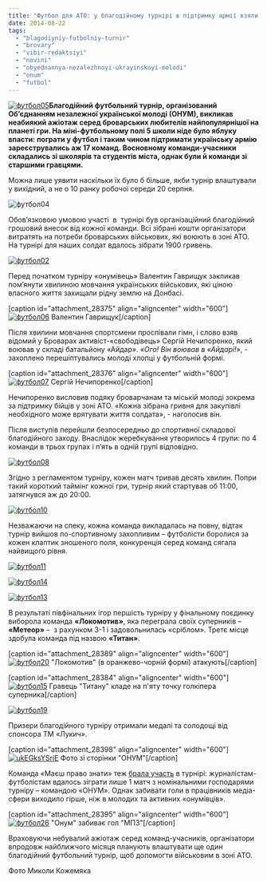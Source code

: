 ```yaml
---
title: "Футбол для АТО: у благодійному турнірі в підтримку армії взяли участь 17 команд"
date: 2014-08-22
tags: 
  - "blagodiyniy-futbolniy-turnir"
  - "brovary"
  - "vibir-redaktsiyi"
  - "novini"
  - "obyednannya-nezalezhnoyi-ukrayinskoyi-molodi"
  - "onum"
  - "futbol"
---
```


[![футбол05](https://mpz.brovary.org/wp-content/uploads/2014/08/futbol05.jpg)](https://mpz.brovary.org/wp-content/uploads/2014/08/futbol05.jpg)**Благодійний футбольний турнір, організований Об’єднанням незалежної української молоді (ОНУМ), викликав неабиякий ажіотаж серед броварських любителів найпопулярнішої на планеті гри. На міні-футбольному полі 5 школи ніде було яблуку впасти: пограти у футбол і таким чином підтримати українську армію зареєструвались аж 17 команд. Восновному команди-учасники складались зі школярів та студентів міста, однак були й команди зі старшими гравцями.**

Можна лише уявити наскільки їх було б більше, якби турнір влаштували у вихідний, а не о 10 ранку робочої середи 20 серпня.

![футбол04](https://mpz.brovary.org/wp-content/uploads/2014/08/futbol04.jpg)

Обов’язковою умовою участі  в  турнірі був організаційний благодійний грошовий внесок від кожної команди. Всі зібрані кошти організатори витратять на потреби броварських військових, які воюють в зоні АТО. На турнірі для наших солдат вдалось зібрати 1900 гривень.

[![футбол02](https://mpz.brovary.org/wp-content/uploads/2014/08/futbol02.jpg)](https://mpz.brovary.org/wp-content/uploads/2014/08/futbol02.jpg)

Перед початком турніру «онумівець» Валентин Гаврищук закликав пом’янути хвилиною мовчання українських військових, які ціною власного життя захищали рідну землю на Донбасі.

\[caption id="attachment\_28375" align="aligncenter" width="600"\][![футбол06](https://mpz.brovary.org/wp-content/uploads/2014/08/futbol06.jpg)](https://mpz.brovary.org/wp-content/uploads/2014/08/futbol06.jpg) Валентин Гаврищук\[/caption\]

Після хвилини мовчання спортсмени проспівали гімн, і слово взяв відомий у Броварах активіст-«свободівець» Сергій Нечипоренко, який воював у складі батальйону «Айдар». «_Ого! Він воював в «Айдарі!_», - захоплено перешіптувались молоді хлопці у футбольній формі.

\[caption id="attachment\_28376" align="aligncenter" width="600"\][![футбол07](https://mpz.brovary.org/wp-content/uploads/2014/08/futbol07.jpg)](https://mpz.brovary.org/wp-content/uploads/2014/08/futbol07.jpg) Сергій Нечипоренко\[/caption\]

Нечипоренко висловив подяку броварчанам та міській молоді зокрема за підтримку бійців у зоні АТО. «Кожна зібрана гривня для закупівлі необхідного може врятувати життя солдата», - наголосив він.

Після виступів перейшли безпосередньо до спортивної складової благодійного заходу. Внаслідок жеребкування утворилось 4 групи: по 4 команди в трьох групах і п’ять в одній групі відповідно.

[![футбол08](https://mpz.brovary.org/wp-content/uploads/2014/08/futbol08.jpg)](https://mpz.brovary.org/wp-content/uploads/2014/08/futbol08.jpg)

Згідно з регламентом турніру, кожен матч тривав десять хвилин. Попри такий короткий таймінг кожної гри, турнір який стартував об 11:00, затягнувся аж до 20:00.

[![футбол10](https://mpz.brovary.org/wp-content/uploads/2014/08/futbol10.jpg)](https://mpz.brovary.org/wp-content/uploads/2014/08/futbol10.jpg)

Незважаючи на спеку, кожна команда викладалась на повну, відтак турнір вийшов по-спортивному захопливим – футболісти боролися за кожен клаптик зношеного поля, конкуренція серед команд сягала найвищого рівня.

[![футбол11](https://mpz.brovary.org/wp-content/uploads/2014/08/futbol11.jpg)](https://mpz.brovary.org/wp-content/uploads/2014/08/futbol11.jpg)

[![футбол14](https://mpz.brovary.org/wp-content/uploads/2014/08/futbol14.jpg)](https://mpz.brovary.org/wp-content/uploads/2014/08/futbol14.jpg)

[![футбол13](https://mpz.brovary.org/wp-content/uploads/2014/08/futbol13.jpg)](https://mpz.brovary.org/wp-content/uploads/2014/08/futbol13.jpg)

В результаті півфінальних ігор першість турніру у фінальному поєдинку виборола команда **«Локомотив»**, яка переграла своїх суперників – **«Метеор»** –  з рахунком 3-1 і задовольнилась «сріблом». Третє місце здобула команда під назвою **«Титан»**.

\[caption id="attachment\_28389" align="aligncenter" width="600"\][![футбол20](https://mpz.brovary.org/wp-content/uploads/2014/08/futbol20.jpg)](https://mpz.brovary.org/wp-content/uploads/2014/08/futbol20.jpg) "Локомотив" (в оранжево-чорній формі) атакують\[/caption\]

\[caption id="attachment\_28384" align="aligncenter" width="600"\][![футбол15](https://mpz.brovary.org/wp-content/uploads/2014/08/futbol15.jpg)](https://mpz.brovary.org/wp-content/uploads/2014/08/futbol15.jpg) Гравець "Титану" кладе на п'яту точку голкіпера суперника\[/caption\]

[![футбол19](https://mpz.brovary.org/wp-content/uploads/2014/08/futbol19.jpg)](https://mpz.brovary.org/wp-content/uploads/2014/08/futbol19.jpg)

Призери благодійного турніру отримали медалі та солодощі від спонсора ТМ «Лукич».

\[caption id="attachment\_28398" align="aligncenter" width="600"\][![ukEGksYSriE](https://mpz.brovary.org/wp-content/uploads/2014/08/ukEGksYSriE.jpg)](https://mpz.brovary.org/wp-content/uploads/2014/08/ukEGksYSriE.jpg) Фото зі сторінки "ОНУМ"\[/caption\]

Команда «Маєш право знати» теж [брала участь](https://mpz.brovary.org/yak-mpz-futbol-grali/) в турнірі: журналістам-футболістам вдалось зіграти лише 1 матч з номінальними господарями турніру – командою «ОНУМ». Однак забивати голи в працівників медіа-сфери виходило гірше, ніж в молодих та активних «онумівців».

\[caption id="attachment\_28395" align="aligncenter" width="600"\][![футбол26](https://mpz.brovary.org/wp-content/uploads/2014/08/futbol26.jpg)](https://mpz.brovary.org/wp-content/uploads/2014/08/futbol26.jpg) "Онум" забиває гол "МПЗ"\[/caption\]

Враховуючи небувалий ажіотаж серед команд-учасників, організатори впродовж найближчого місяця планують влаштувати ще один благодійний футбольний турнір, щоб допомогти військовим в зоні АТО.

Фото Миколи Кожемяка
